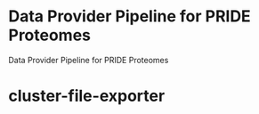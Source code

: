 # Data Provider Pipeline for PRIDE Proteomes
Data Provider Pipeline for PRIDE Proteomes
# cluster-file-exporter
